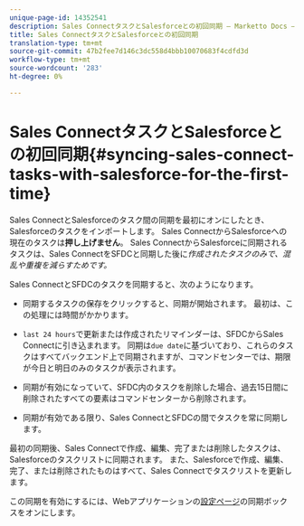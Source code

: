 ```yaml
---
unique-page-id: 14352541
description: Sales ConnectタスクとSalesforceとの初回同期 — Marketto Docs — 製品ドキュメント
title: Sales ConnectタスクとSalesforceとの初回同期
translation-type: tm+mt
source-git-commit: 47b2fee7d146c3dc558d4bbb10070683f4cdfd3d
workflow-type: tm+mt
source-wordcount: '283'
ht-degree: 0%

---
```



# Sales ConnectタスクとSalesforceとの初回同期{#syncing-sales-connect-tasks-with-salesforce-for-the-first-time}

Sales ConnectとSalesforceのタスク間の同期を最初にオンにしたとき、Salesforceのタスクをインポートします。 Sales ConnectからSalesforceへの現在のタスクは&#x200B;**押し上げません**。 Sales ConnectからSalesforceに同期されるタスクは、Sales ConnectをSFDCと同期した後に&#x200B;*作成されたタスクのみで、混乱や重複を減らすためです。*

Sales ConnectとSFDCのタスクを同期すると、次のようになります。

- 同期するタスクの保存をクリックすると、同期が開始されます。 最初は、この処理には時間がかかります。

- `last 24 hours`で更新または作成されたリマインダーは、SFDCからSales Connectに引き込まれます。 同期は`due date`に基づいており、これらのタスクはすべてバックエンド上で同期されますが、コマンドセンターでは、期限が今日と明日のみのタスクが表示されます。

- 同期が有効になっていて、SFDC内のタスクを削除した場合、過去15日間に削除されたすべての要素はコマンドセンターから削除されます。

- 同期が有効である限り、Sales ConnectとSFDCの間でタスクを常に同期します。

最初の同期後、Sales Connectで作成、編集、完了または削除したタスクは、Salesforceのタスクリストに同期されます。 また、Salesforceで作成、編集、完了、または削除されたものはすべて、Sales Connectでタスクリストを更新します。

この同期を有効にするには、Webアプリケーションの[設定ページ](http://toutapp.com/next#settings/crm/salesforce/configure)の同期ボックスをオンにします。

